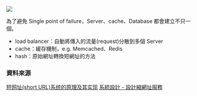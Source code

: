 ![](https://i.imgur.com/GeUlX7I.png)

為了避免 Single point of failure，Server、cache、Database 都會建立不只一個。
- load balancer：自動將傳入的流量(request)分散到多個 Server
- cache：緩存機制，e.g. Memcached、Redis
- hash：原始網址轉換短網址的方法

### 資料來源
[短网址(short URL)系统的原理及其实现](https://hufangyun.com/2017/short-url/)
[系統設計 - 設計縮網址服務](https://www.jyt0532.com/2019/12/05/design-tiny-url/)